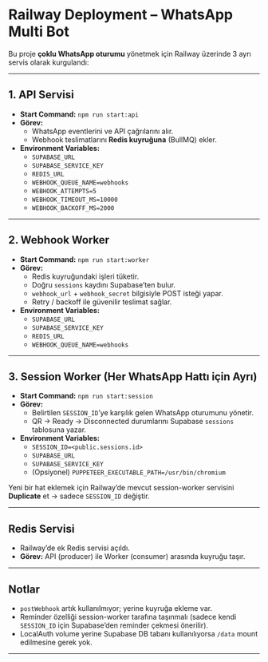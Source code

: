 # Railway Deployment – WhatsApp Multi Bot

Bu proje **çoklu WhatsApp oturumu** yönetmek için Railway üzerinde 3 ayrı servis olarak kurgulandı:  

---

## 1. API Servisi
- **Start Command:** `npm run start:api`
- **Görev:**  
  - WhatsApp eventlerini ve API çağrılarını alır.  
  - Webhook teslimatlarını **Redis kuyruğuna** (BullMQ) ekler.  
- **Environment Variables:**  
  - `SUPABASE_URL`  
  - `SUPABASE_SERVICE_KEY`  
  - `REDIS_URL`  
  - `WEBHOOK_QUEUE_NAME=webhooks`  
  - `WEBHOOK_ATTEMPTS=5`  
  - `WEBHOOK_TIMEOUT_MS=10000`  
  - `WEBHOOK_BACKOFF_MS=2000`

---

## 2. Webhook Worker
- **Start Command:** `npm run start:worker`
- **Görev:**  
  - Redis kuyruğundaki işleri tüketir.  
  - Doğru `sessions` kaydını Supabase’ten bulur.  
  - `webhook_url` + `webhook_secret` bilgisiyle POST isteği yapar.  
  - Retry / backoff ile güvenilir teslimat sağlar.  
- **Environment Variables:**  
  - `SUPABASE_URL`  
  - `SUPABASE_SERVICE_KEY`  
  - `REDIS_URL`  
  - `WEBHOOK_QUEUE_NAME=webhooks`

---

## 3. Session Worker (Her WhatsApp Hattı için Ayrı)
- **Start Command:** `npm run start:session`
- **Görev:**  
  - Belirtilen `SESSION_ID`’ye karşılık gelen WhatsApp oturumunu yönetir.  
  - QR → Ready → Disconnected durumlarını Supabase `sessions` tablosuna yazar.  
- **Environment Variables:**  
  - `SESSION_ID=<public.sessions.id>`  
  - `SUPABASE_URL`  
  - `SUPABASE_SERVICE_KEY`  
  - (Opsiyonel) `PUPPETEER_EXECUTABLE_PATH=/usr/bin/chromium`

Yeni bir hat eklemek için Railway’de mevcut session-worker servisini **Duplicate** et → sadece `SESSION_ID` değiştir.  

---

## Redis Servisi
- Railway’de ek Redis servisi açıldı.  
- **Görev:** API (producer) ile Worker (consumer) arasında kuyruğu taşır.  

---

## Notlar
- `postWebhook` artık kullanılmıyor; yerine kuyruğa ekleme var.  
- Reminder özelliği session-worker tarafına taşınmalı (sadece kendi `SESSION_ID` için Supabase’den reminder çekmesi önerilir).  
- LocalAuth volume yerine Supabase DB tabanı kullanılıyorsa `/data` mount edilmesine gerek yok.  

---
